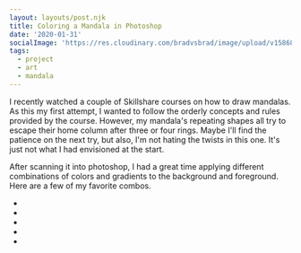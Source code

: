 ```yaml
---
layout: layouts/post.njk
title: Coloring a Mandala in Photoshop
date: '2020-01-31'
socialImage: 'https://res.cloudinary.com/bradvsbrad/image/upload/v1586873634/posts/feat-mandala-coloring.jpg'
tags:
  - project
  - art
  - mandala
---
```


I recently watched a couple of Skillshare courses on how to draw mandalas. As this my first attempt,  I wanted to follow the orderly concepts and rules provided by the course.  However, my mandala's repeating shapes all try to escape their home column after three or four rings. Maybe I'll find the patience on the next try, but also, I'm not hating the twists in this one. It's just not what I had envisioned at the start.

After scanning it into photoshop, I had a great time applying different combinations of colors and gradients to the background and foreground.   Here are a few of my favorite combos.

<ul class="mandalas-grid">

<li><a href="https://res.cloudinary.com/bradvsbrad/image/upload/w_1200/posts/mandala-black.jpg" class="ig-thumb-link" data-fancybox="mandalas"><img src="https://res.cloudinary.com/bradvsbrad/image/upload/w_390/posts/mandala-black.jpg" class="sm-item-thumb" alt="" /></a></li>

<li><a href="https://res.cloudinary.com/bradvsbrad/image/upload/w_1200/posts/mandala-combo-a.jpg" class="ig-thumb-link" data-fancybox="mandalas"><img src="https://res.cloudinary.com/bradvsbrad/image/upload/w_390/posts/mandala-combo-a.jpg" class="sm-item-item-thumb" alt="" /></a></li>

<li><a href="https://res.cloudinary.com/bradvsbrad/image/upload/w_1200/posts/mandala-combo-b.jpg" class="ig-thumb-link" data-fancybox="mandalas"><img src="https://res.cloudinary.com/bradvsbrad/image/upload/w_390/posts/mandala-combo-b.jpg" class="sm-item-thumb" alt="" /></a></li>

<li><a href="https://res.cloudinary.com/bradvsbrad/image/upload/w_1200/posts/mandala-combo-c.jpg" class="ig-thumb-link" data-fancybox="mandalas"><img src="https://res.cloudinary.com/bradvsbrad/image/upload/w_390/posts/mandala-combo-c.jpg" class="sm-item-thumb" alt="" /></a></li>

<li><a href="https://res.cloudinary.com/bradvsbrad/image/upload/w_1200/posts/mandala-combo-d.jpg" class="ig-thumb-link" data-fancybox="mandalas"><img src="https://res.cloudinary.com/bradvsbrad/image/upload/w_390/posts/mandala-combo-d.jpg" class="sm-item-thumb" alt="" /></a></li>
</ul>


